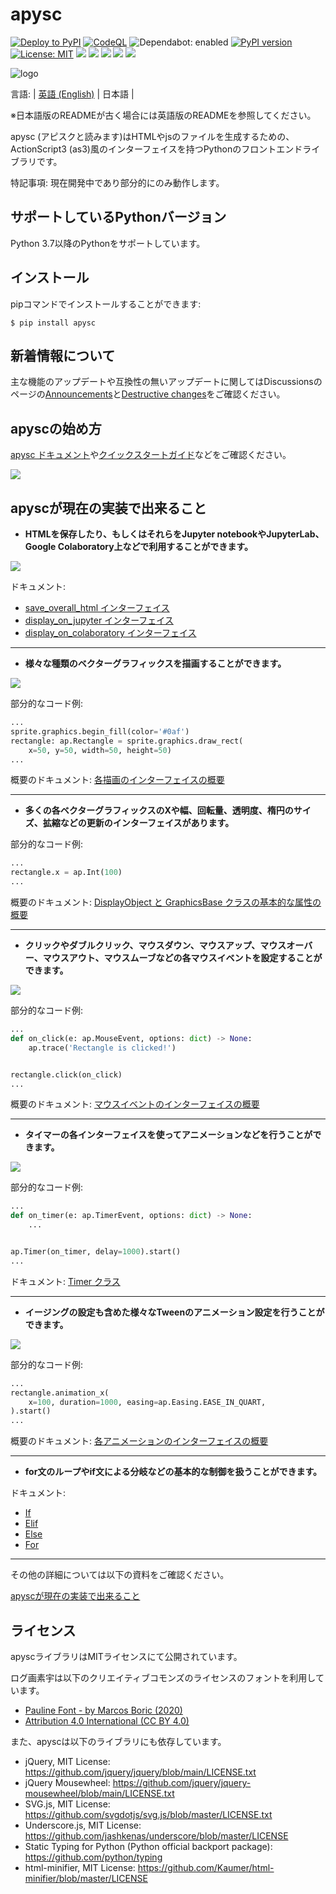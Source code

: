 # apysc

[![Deploy to PyPI](https://github.com/simon-ritchie/apysc/actions/workflows/deploy_to_pypi.yml/badge.svg)](https://github.com/simon-ritchie/apysc/actions/workflows/deploy_to_pypi.yml)
[![CodeQL](https://github.com/simon-ritchie/apysc/actions/workflows/codeql_analysis.yml/badge.svg)](https://github.com/simon-ritchie/apysc/actions/workflows/codeql_analysis.yml)
![Dependabot: enabled](https://img.shields.io/badge/Dependabot-enabled-brightgreen)
[![PyPI version](https://badge.fury.io/py/apysc.svg)](https://badge.fury.io/py/apysc)
[![License: MIT](https://img.shields.io/badge/License-MIT-brightgreen.svg)](https://github.com/simon-ritchie/apysc/blob/main/LICENSE)
![](https://byob.yarr.is/simon-ritchie/apysc/passing_unit_test_python_versions)
![](https://byob.yarr.is/simon-ritchie/apysc/unit_tests_coverage)
![](https://byob.yarr.is/simon-ritchie/apysc/passing_unit_tests_num)
![](https://byob.yarr.is/simon-ritchie/apysc/passing_doctests_num)
![](https://byob.yarr.is/simon-ritchie/apysc/passing_lints)


![logo](https://github.com/simon-ritchie/apysc/blob/main/assets/logo_v1/logo_small_v1.png)

言語: | [英語 (English)](https://github.com/simon-ritchie/apysc/) | 日本語 |

※日本語版のREADMEが古く場合には英語版のREADMEを参照してください。

apysc (アピスクと読みます)はHTMLやjsのファイルを生成するための、ActionScript3 (as3)風のインターフェイスを持つPythonのフロントエンドライブラリです。

特記事項: 現在開発中であり部分的にのみ動作します。

## サポートしているPythonバージョン

Python 3.7以降のPythonをサポートしています。

## インストール

pipコマンドでインストールすることができます:

```
$ pip install apysc
```

## 新着情報について

主な機能のアップデートや互換性の無いアップデートに関してはDiscussionsのページの[Announcements](https://github.com/simon-ritchie/apysc/discussions/categories/announcements)と[Destructive changes](https://github.com/simon-ritchie/apysc/discussions/categories/destructive-changes)をご確認ください。

## apyscの始め方

[apysc ドキュメント](https://simon-ritchie.github.io/apysc/jp/jp_index.html)や[クイックスタートガイド](https://simon-ritchie.github.io/apysc/jp/jp_quick_start.html)などをご確認ください。

<a href="https://simon-ritchie.github.io/apysc/jp/jp_index.html"><img src="https://github.com/simon-ritchie/apysc/blob/main/assets/document_index_screenshot.png"></a>

## apyscが現在の実装で出来ること

- **HTMLを保存したり、もしくはそれらをJupyter notebookやJupyterLab、Google Colaboratory上などで利用することができます。**

![](https://github.com/simon-ritchie/apysc/blob/main/assets/jupyterlab_interface.png)

ドキュメント:

- [save_overall_html インターフェイス](https://simon-ritchie.github.io/apysc/jp/jp_save_overall_html.html)
- [display_on_jupyter インターフェイス](https://simon-ritchie.github.io/apysc/jp/jp_display_on_jupyter.html)
- [display_on_colaboratory インターフェイス](https://simon-ritchie.github.io/apysc/jp/jp_display_on_colaboratory.html)

---

- **様々な種類のベクターグラフィックスを描画することができます。**


![](https://github.com/simon-ritchie/apysc/blob/main/assets/vector_graphics_samples.png)

部分的なコード例:

```py
...
sprite.graphics.begin_fill(color='#0af')
rectangle: ap.Rectangle = sprite.graphics.draw_rect(
    x=50, y=50, width=50, height=50)
...
```

概要のドキュメント: [各描画のインターフェイスの概要](https://simon-ritchie.github.io/apysc/jp/jp_draw_interfaces_abstract.html)

---

- **多くの各ベクターグラフィックスのXや幅、回転量、透明度、楕円のサイズ、拡縮などの更新のインターフェイスがあります。**

部分的なコード例:

```py
...
rectangle.x = ap.Int(100)
...
```

概要のドキュメント: [DisplayObject と GraphicsBase クラスの基本的な属性の概要](https://simon-ritchie.github.io/apysc/jp/jp_display_object_and_graphics_base_prop_abstract.html)

---

- **クリックやダブルクリック、マウスダウン、マウスアップ、マウスオーバー、マウスアウト、マウスムーブなどの各マウスイベントを設定することができます。**

![](https://github.com/simon-ritchie/apysc/blob/main/assets/mouse_move.gif)

部分的なコード例:

```py
...
def on_click(e: ap.MouseEvent, options: dict) -> None:
    ap.trace('Rectangle is clicked!')


rectangle.click(on_click)
...
```

概要のドキュメント: [マウスイベントのインターフェイスの概要](https://simon-ritchie.github.io/apysc/jp/jp_mouse_event_abstract.html)

---

- **タイマーの各インターフェイスを使ってアニメーションなどを行うことができます。**

![](https://github.com/simon-ritchie/apysc/blob/main/assets/rotation_and_alpha_animation.gif)

部分的なコード例:

```py
...
def on_timer(e: ap.TimerEvent, options: dict) -> None:
    ...


ap.Timer(on_timer, delay=1000).start()
...
```

ドキュメント: [Timer クラス](https://simon-ritchie.github.io/apysc/jp/jp_timer.html)

---

- **イージングの設定も含めた様々なTweenのアニメーション設定を行うことができます。**

[![](https://github.com/simon-ritchie/apysc/blob/main/assets/animation_interfaces_abstract.gif)](https://simon-ritchie.github.io/apysc/animation_interfaces_abstract.html)

部分的なコード例:

```py
...
rectangle.animation_x(
    x=100, duration=1000, easing=ap.Easing.EASE_IN_QUART,
).start()
...
```

概要のドキュメント: [各アニメーションのインターフェイスの概要](https://simon-ritchie.github.io/apysc/jp/jp_animation_interfaces_abstract.html)

---

- **for文のループやif文による分岐などの基本的な制御を扱うことができます。**

ドキュメント:

- [If](https://simon-ritchie.github.io/apysc/jp/jp_if.html)
- [Elif](https://simon-ritchie.github.io/apysc/jp/jp_elif.html)
- [Else](https://simon-ritchie.github.io/apysc/jp/jp_else.html)
- [For](https://simon-ritchie.github.io/apysc/jp/jp_for.html)

---

その他の詳細については以下の資料をご確認ください。

[apyscが現在の実装で出来ること](https://simon-ritchie.github.io/apysc/jp/jp_what_apysc_can_do.html)

## ライセンス

apyscライブラリはMITライセンスにて公開されています。

ログ画素宇は以下のクリエイティブコモンズのライセンスのフォントを利用しています。

- [Pauline Font - by Marcos Boric (2020)](https://www.behance.net/gallery/94972757/Pauline-Font)
- [Attribution 4.0 International (CC BY 4.0)](https://creativecommons.org/licenses/by/4.0/deed.en)

また、apyscは以下のライブラリにも依存しています。

- jQuery, MIT License: https://github.com/jquery/jquery/blob/main/LICENSE.txt
- jQuery Mousewheel: https://github.com/jquery/jquery-mousewheel/blob/main/LICENSE.txt
- SVG.js, MIT License: https://github.com/svgdotjs/svg.js/blob/master/LICENSE.txt
- Underscore.js, MIT License: https://github.com/jashkenas/underscore/blob/master/LICENSE
- Static Typing for Python (Python official backport package): https://github.com/python/typing
- html-minifier, MIT License: https://github.com/Kaumer/html-minifier/blob/master/LICENSE
